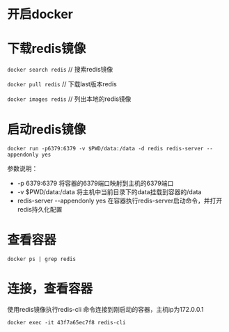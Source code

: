 # 开启docker
# 下载redis镜像

`docker search redis` // 搜索redis镜像

`docker pull redis` // 下载last版本redis

`docker images redis` // 列出本地的redis镜像


# 启动redis镜像

`docker run -p6379:6379 -v $PWD/data:/data -d redis redis-server --appendonly yes`

参数说明：

- -p 6379:6379 将容器的6379端口映射到主机的6379端口
- -v $PWD/data:/data 将主机中当前目录下的data挂载到容器的/data
- redis-server --appendonly yes  在容器执行redis-server启动命令，并打开redis持久化配置

# 查看容器
`docker ps | grep redis`

# 连接，查看容器
使用redis镜像执行redis-cli 命令连接到刚启动的容器，主机ip为172.0.0.1

`docker exec -it 43f7a65ec7f8 redis-cli`


